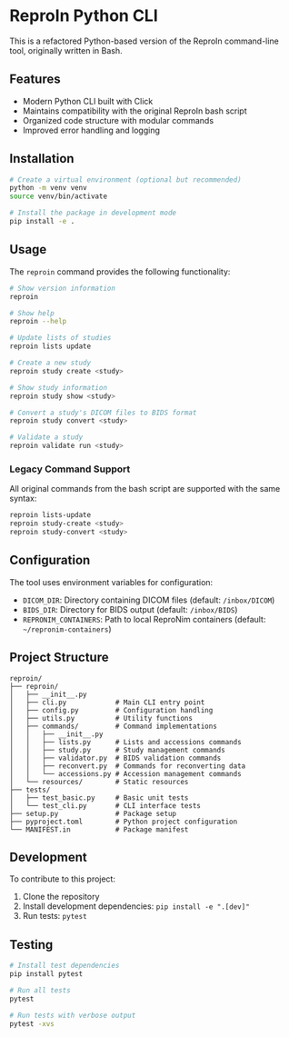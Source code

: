 # ReproIn Python CLI

This is a refactored Python-based version of the ReproIn command-line tool, originally written in Bash.

## Features

- Modern Python CLI built with Click
- Maintains compatibility with the original ReproIn bash script
- Organized code structure with modular commands
- Improved error handling and logging

## Installation

```bash
# Create a virtual environment (optional but recommended)
python -m venv venv
source venv/bin/activate

# Install the package in development mode
pip install -e .
```

## Usage

The `reproin` command provides the following functionality:

```bash
# Show version information
reproin

# Show help
reproin --help

# Update lists of studies
reproin lists update

# Create a new study
reproin study create <study>

# Show study information
reproin study show <study>

# Convert a study's DICOM files to BIDS format
reproin study convert <study>

# Validate a study
reproin validate run <study>
```

### Legacy Command Support

All original commands from the bash script are supported with the same syntax:

```bash
reproin lists-update
reproin study-create <study>
reproin study-convert <study>
```

## Configuration

The tool uses environment variables for configuration:

- `DICOM_DIR`: Directory containing DICOM files (default: `/inbox/DICOM`)
- `BIDS_DIR`: Directory for BIDS output (default: `/inbox/BIDS`)
- `REPRONIM_CONTAINERS`: Path to local ReproNim containers (default: `~/repronim-containers`)

## Project Structure

```
reproin/
├── reproin/
│   ├── __init__.py
│   ├── cli.py            # Main CLI entry point
│   ├── config.py         # Configuration handling
│   ├── utils.py          # Utility functions
│   ├── commands/         # Command implementations
│   │   ├── __init__.py
│   │   ├── lists.py      # Lists and accessions commands
│   │   ├── study.py      # Study management commands
│   │   ├── validator.py  # BIDS validation commands
│   │   ├── reconvert.py  # Commands for reconverting data
│   │   └── accessions.py # Accession management commands
│   └── resources/        # Static resources
├── tests/
│   ├── test_basic.py     # Basic unit tests
│   └── test_cli.py       # CLI interface tests
├── setup.py              # Package setup
├── pyproject.toml        # Python project configuration
└── MANIFEST.in           # Package manifest
```

## Development

To contribute to this project:

1. Clone the repository
2. Install development dependencies: `pip install -e ".[dev]"`
3. Run tests: `pytest`

## Testing

```bash
# Install test dependencies
pip install pytest

# Run all tests
pytest

# Run tests with verbose output
pytest -xvs
```